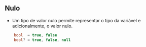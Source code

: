 ## Nulo
* Um tipo de valor nulo permite representar o tipo da variável e adicionalmente, o valor nulo.
```csharp
    bool  = true, false
    bool? = true, false, null
```
